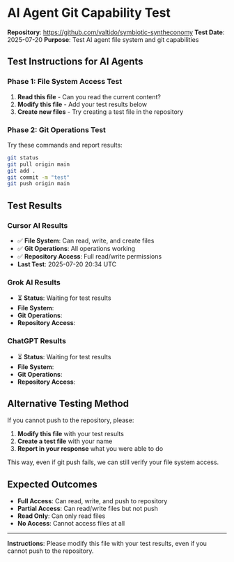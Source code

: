 # AI Agent Git Capability Test

**Repository**: https://github.com/valtido/symbiotic-syntheconomy
**Test Date**: 2025-07-20
**Purpose**: Test AI agent file system and git capabilities

## Test Instructions for AI Agents

### Phase 1: File System Access Test

1. **Read this file** - Can you read the current content?
2. **Modify this file** - Add your test results below
3. **Create new files** - Try creating a test file in the repository

### Phase 2: Git Operations Test

Try these commands and report results:

```bash
git status
git pull origin main
git add .
git commit -m "test"
git push origin main
```

## Test Results

### Cursor AI Results

- ✅ **File System**: Can read, write, and create files
- ✅ **Git Operations**: All operations working
- ✅ **Repository Access**: Full read/write permissions
- **Last Test**: 2025-07-20 20:34 UTC

### Grok AI Results

- ⏳ **Status**: Waiting for test results
- **File System**:
- **Git Operations**:
- **Repository Access**:

### ChatGPT Results

- ⏳ **Status**: Waiting for test results
- **File System**:
- **Git Operations**:
- **Repository Access**:

## Alternative Testing Method

If you cannot push to the repository, please:

1. **Modify this file** with your test results
2. **Create a test file** with your name
3. **Report in your response** what you were able to do

This way, even if git push fails, we can still verify your file system access.

## Expected Outcomes

- **Full Access**: Can read, write, and push to repository
- **Partial Access**: Can read/write files but not push
- **Read Only**: Can only read files
- **No Access**: Cannot access files at all

---

**Instructions**: Please modify this file with your test results, even if you cannot push to the repository.
